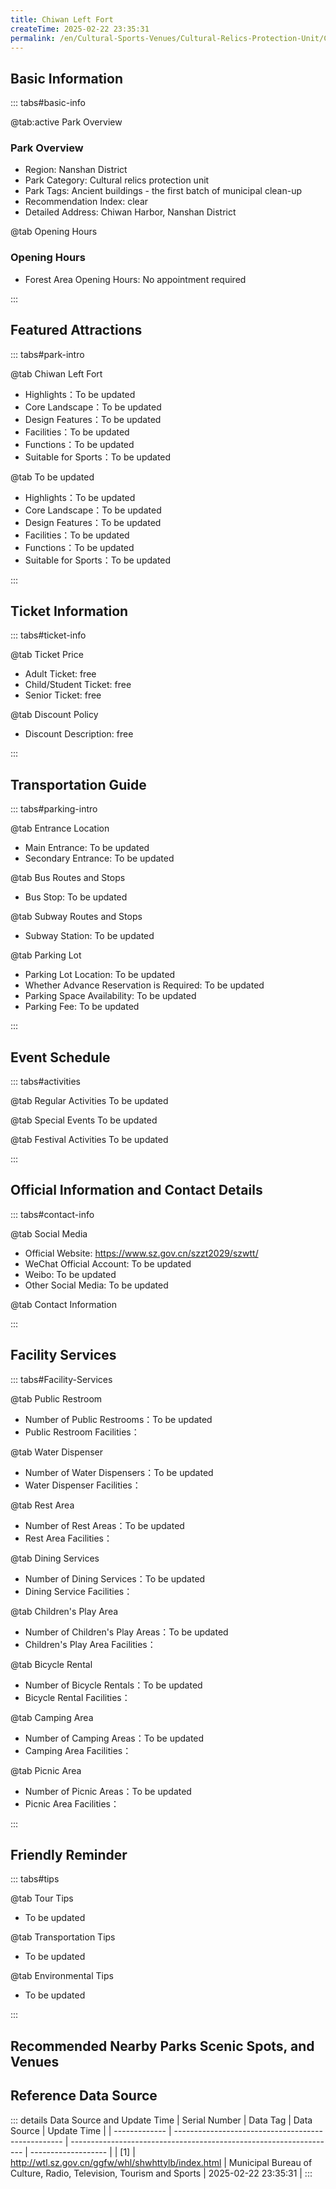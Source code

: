 ```yaml
---
title: Chiwan Left Fort
createTime: 2025-02-22 23:35:31
permalink: /en/Cultural-Sports-Venues/Cultural-Relics-Protection-Unit/Chiwan-Left-Fort/
---
```



<script setup>
import ImageSwiper from '/.vuepress/theme/components/ImageSwiper.vue'
// 轮播图数据
const swiperItems = [
    {
                link: 'https://www.sz.gov.cn/img/4/4108/4108921/11171158.jpg',
                title: 'Chiwan Left Fort',
                description: '',
                author: 'Municipal Bureau of Culture, Radio, Television, Tourism and Sports',
                date: '2025/02/23'
                },
  {
                link: 'https://www.sz.gov.cn/img/4/4108/4108921/11171158.jpg',
                title: 'Chiwan Left Fort',
                description: '',
                author: 'Municipal Bureau of Culture, Radio, Television, Tourism and Sports',
                date: '2025/02/23'
                }
]
// 配置项
const swiperConfig = {
  height: 500,
  showInfo: true
}
</script>
<!-- 轮播图组件 -->
<ImageSwiper :items="swiperItems" :config="swiperConfig" />



## Basic Information

::: tabs#basic-info

@tab:active Park Overview
### Park Overview
- Region: Nanshan District
- Park Category: Cultural relics protection unit
- Park Tags: Ancient buildings - the first batch of municipal clean-up
- Recommendation Index: clear
- Detailed Address: Chiwan Harbor, Nanshan District

@tab Opening Hours
### Opening Hours
- Forest Area Opening Hours: No appointment required

:::

## Featured Attractions

::: tabs#park-intro

@tab Chiwan Left Fort
<ImageCard
image="https://www.sz.gov.cn/img/4/4108/4108921/11171158.jpg"
    title="Chiwan Left Fort"
    description="0"
    date=""
    author="Municipal Bureau of Culture, Radio, Television, Tourism and Sports"
/>


- Highlights：To be updated
- Core Landscape：To be updated
- Design Features：To be updated
- Facilities：To be updated
- Functions：To be updated
- Suitable for Sports：To be updated

@tab To be updated
<ImageCard
image="https://www.sz.gov.cn/img/4/4108/4108921/11171158.jpg"
    title="Chiwan Left Fort"
    description="0"
    date=""
    author="Municipal Bureau of Culture, Radio, Television, Tourism and Sports"
/>


- Highlights：To be updated
- Core Landscape：To be updated
- Design Features：To be updated
- Facilities：To be updated
- Functions：To be updated
- Suitable for Sports：To be updated

:::

## Ticket Information

::: tabs#ticket-info

@tab Ticket Price
- Adult Ticket: free
- Child/Student Ticket: free
- Senior Ticket: free

@tab Discount Policy
- Discount Description: free

:::

## Transportation Guide

::: tabs#parking-intro

@tab Entrance Location
- Main Entrance: To be updated
- Secondary Entrance: To be updated

@tab Bus Routes and Stops
- Bus Stop: To be updated

@tab Subway Routes and Stops
- Subway Station: To be updated

@tab Parking Lot
- Parking Lot Location: To be updated
- Whether Advance Reservation is Required: To be updated
- Parking Space Availability: To be updated
- Parking Fee: To be updated

:::

## Event Schedule

::: tabs#activities

@tab Regular Activities
To be updated

@tab Special Events
To be updated

@tab Festival Activities
To be updated

:::

## Official Information and Contact Details

::: tabs#contact-info

@tab Social Media
- Official Website: https://www.sz.gov.cn/szzt2029/szwtt/
- WeChat Official Account: To be updated
- Weibo: To be updated
- Other Social Media: To be updated

@tab Contact Information

:::

## Facility Services

::: tabs#Facility-Services

@tab Public Restroom
- Number of Public Restrooms：To be updated
- Public Restroom Facilities：

@tab Water Dispenser
- Number of Water Dispensers：To be updated
- Water Dispenser Facilities：

@tab Rest Area
- Number of Rest Areas：To be updated
- Rest Area Facilities：

@tab Dining Services
- Number of Dining Services：To be updated
- Dining Service Facilities：

@tab Children's Play Area
- Number of Children's Play Areas：To be updated
- Children's Play Area Facilities：

@tab Bicycle Rental
- Number of Bicycle Rentals：To be updated
- Bicycle Rental Facilities：

@tab Camping Area
- Number of Camping Areas：To be updated
- Camping Area Facilities：

@tab Picnic Area
- Number of Picnic Areas：To be updated
- Picnic Area Facilities：

:::

## Friendly Reminder

::: tabs#tips

@tab Tour Tips
- To be updated

@tab Transportation Tips
- To be updated

@tab Environmental Tips
- To be updated

:::

## Recommended Nearby Parks Scenic Spots, and Venues

<CardGrid>
  <ImageCard
        image="https://www.sz.gov.cn/img/4/4108/4108921/11171158.jpg"
        title="Mausoleum of Emperor Shao of Song"
        description="0"
        href="/en/Cultural-Sports-Venues/Cultural-Relics-Protection-Unit/Song-Shaodi-Mausoleum/"
        author="To be updated"
        date="2025/01/02"
      />
      <ImageCard
        image="https://www.sz.gov.cn/img/4/4108/4108921/11171158.jpg"
        title="Mausoleum of Emperor Shao of Song"
        description="0"
        href="/en/Cultural-Sports-Venues/Cultural-Relics-Protection-Unit/Song-Shaodi-Mausoleum/"
        author="To be updated"
        date="2025/01/02"
      />
    </CardGrid>


## Reference Data Source

::: details Data Source and Update Time
| Serial Number | Data Tag                                           | Data Source                                                        | Update Time         |
| ------------- | -------------------------------------------------- | ------------------------------------------------------------------ | ------------------- |
| [1]           | http://wtl.sz.gov.cn/ggfw/whl/shwhttylb/index.html | Municipal Bureau of Culture, Radio, Television, Tourism and Sports | 2025-02-22 23:35:31 |
:::

